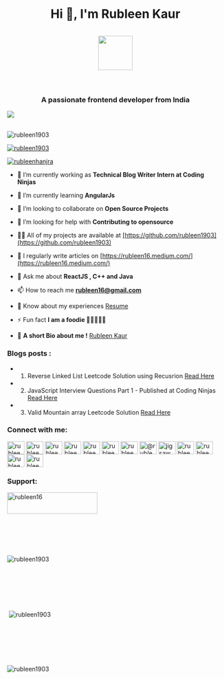 <h1 align="center">Hi 👋, I'm Rubleen Kaur <br><br><a href="https://rubleen1903.github.io/rubyportfolio/"><img src ="https://user-images.githubusercontent.com/47170879/113906480-ee8c0b80-97f1-11eb-8059-f7113aa94366.png" height="80" width="80" ></img></a>
</h1>

<br>
<h3 align="center">A passionate frontend developer from India</h3>

<img src="https://user-images.githubusercontent.com/47170879/113885906-db6f4080-97dd-11eb-8f3f-ad70befa5968.png" align="center">
<br>


<br>

<p align="left"> <img src="https://komarev.com/ghpvc/?username=rubleen1903&label=Profile%20views&color=0e75b6&style=flat" alt="rubleen1903" /> </p>

<p align="left"> <a href="https://github.com/ryo-ma/github-profile-trophy"><img src="https://github-profile-trophy.vercel.app/?username=rubleen1903" alt="rubleen1903" /></a> </p>

<p align="left"> <a href="https://twitter.com/rubleenhanjra" target="blank"><img src="https://img.shields.io/twitter/follow/rubleenhanjra?logo=twitter&style=for-the-badge" alt="rubleenhanjra" /></a> </p>

- 🔭 I’m currently working as **Technical Blog Writer Intern at Coding Ninjas**

- 🌱 I’m currently learning **AngularJs**

- 👯 I’m looking to collaborate on **Open Source Projects**

- 🤝 I’m looking for help with **Contributing to opensource**

- 👨‍💻 All of my projects are available at [https://github.com/rubleen1903](https://github.com/rubleen1903)

- 📝 I regularly write articles on [https://rubleen16.medium.com/](https://rubleen16.medium.com/)

- 💬 Ask me about **ReactJS , C++ and Java**

- 📫 How to reach me **rubleen16@gmail.com**

- 📄 Know about my experiences [Resume](https://drive.google.com/file/d/107YAsJmyGSimIN00Mb8LHFDtbMte3Yov/view?usp=sharing)

- ⚡ Fun fact **I am a foodie 🍕🍔🍟🌭🥓**

- 💛 **A short Bio about me !** [Rubleen Kaur](https://discord.bio/p/rubleenkaur)

### Blogs posts : 
<!-- BLOG-POST-LIST:START -->
- 1. Reverse Linked List Leetcode Solution using Recusrion [Read Here](https://rubleen16.medium.com/reverse-linked-list-leetcode-recursion-d851fec0a6e0)
- 2. JavaScript Interview Questions Part 1 - Published at Coding Ninjas [Read Here](https://www.codingninjas.com/blog/2021/08/25/javascript-interview-questions-part-1/)
- 3. Valid Mountain array Leetcode Solution [Read Here](https://rubleen16.medium.com/valid-mountain-array-solution-and-approch-in-java-a940f0912c74)
<!-- BLOG-POST-LIST:END -->

<h3 align="left">Connect with me:</h3>
<p align="left">
<a href="https://dev.to/rubleen1903" target="blank"><img align="center" src="https://cdn.jsdelivr.net/npm/simple-icons@3.0.1/icons/dev-dot-to.svg" color:"white" alt="rubleen1903" height="30" width="40"  /></a>
<a href="https://twitter.com/rubleenhanjra" target="blank"><img align="center" src="https://cdn.jsdelivr.net/npm/simple-icons@3.0.1/icons/twitter.svg" alt="rubleenhanjra" height="30" width="40" /></a>
<a href="https://linkedin.com/in/rubleenkaur2201" target="blank"><img align="center" src="https://cdn.jsdelivr.net/npm/simple-icons@3.0.1/icons/linkedin.svg" alt="rubleenkaur2201" height="30" width="40" /></a>
<a href="https://fb.com/rubleen.kaur.129" target="blank"><img align="center" src="https://cdn.jsdelivr.net/npm/simple-icons@3.0.1/icons/facebook.svg" alt="rubleen.kaur.129" height="30" width="40" /></a>
<a href="https://instagram.com/rubleen_0802" target="blank"><img align="center" src="https://cdn.jsdelivr.net/npm/simple-icons@3.0.1/icons/instagram.svg" alt="rubleen_0802" height="30" width="40" /></a>
<a href="https://dribbble.com/rubleen16" target="blank"><img align="center" src="https://cdn.jsdelivr.net/npm/simple-icons@3.0.1/icons/dribbble.svg" alt="rubleen16" height="30" width="40" /></a>
<a href="https://www.behance.net/rubleenkaur" target="blank"><img align="center" color="white" src="https://cdn.jsdelivr.net/npm/simple-icons@3.0.1/icons/behance.svg" alt="rubleenkaur" height="30" width="40" /></a>
<a href="https://medium.com/@rubleen16" target="blank"><img align="center" src="https://cdn.jsdelivr.net/npm/simple-icons@3.0.1/icons/medium.svg" alt="@rubleen16" height="30" width="40" /></a>
<a href="https://www.youtube.com/c/jigsawmindz" target="blank"><img align="center" src="https://cdn.jsdelivr.net/npm/simple-icons@3.0.1/icons/youtube.svg" alt="jigsawmindz" height="30" width="40" /></a>
<a href="https://www.codechef.com/users/rubleen16" target="blank"><img align="center" src="https://cdn.jsdelivr.net/npm/simple-icons@3.1.0/icons/codechef.svg" alt="rubleen16" height="30" width="40" /></a>
<a href="https://www.hackerrank.com/rubleen16" target="blank"><img align="center" src="https://cdn.jsdelivr.net/npm/simple-icons@3.0.1/icons/hackerrank.svg" alt="rubleen16" height="30" width="40" /></a>
<a href="https://www.leetcode.com/rubleen16" target="blank"><img align="center" src="https://cdn.jsdelivr.net/npm/simple-icons@3.0.1/icons/leetcode.svg" alt="rubleen16" height="30" width="40" /></a>
<a href="https://www.hackerearth.com/rubleen16" target="blank"><img align="center" src="https://cdn.jsdelivr.net/npm/simple-icons@3.0.1/icons/hackerearth.svg" alt="rubleen16" height="30" width="40" /></a>
</p>


<h3 align="left">Support:</h3>
<p><a href="https://www.buymeacoffee.com/rubleen16"> <img align="left" src="https://cdn.buymeacoffee.com/buttons/v2/default-yellow.png" height="50" width="210" alt="rubleen16" /></a></p><br><br>
<br><br>
<br>

<br><br><p><img align="center" src="https://github-readme-stats.vercel.app/api/top-langs?username=rubleen1903&show_icons=true&locale=en&layout=compact" alt="rubleen1903" /></p><br><br>

<br><br><p>&nbsp;<img align="center" src="https://github-readme-stats.vercel.app/api?username=rubleen1903&show_icons=true&locale=en" alt="rubleen1903" /></p><br><br>

<br><br><p><img align="center" src="https://github-readme-streak-stats.herokuapp.com/?user=rubleen1903&" alt="rubleen1903" /></p>
